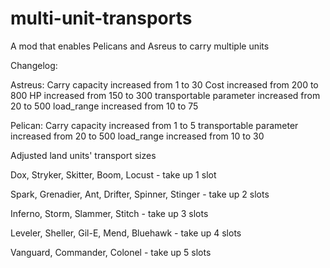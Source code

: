 # multi-unit-transports
A mod that enables Pelicans and Asreus to carry multiple units


Changelog:

Astreus:
Carry capacity increased from 1 to 30
Cost increased from 200 to 800
HP increased from 150 to 300
transportable parameter increased from 20 to 500
load_range increased from 10 to 75

Pelican:
Carry capacity increased from 1 to 5
transportable parameter increased from 20 to 500
load_range increased from 10 to 30



Adjusted land units' transport sizes


Dox, Stryker, Skitter, Boom, Locust - take up 1 slot

Spark, Grenadier, Ant, Drifter, Spinner, Stinger - take up 2 slots

Inferno, Storm, Slammer, Stitch - take up 3 slots

Leveler, Sheller, Gil-E, Mend, Bluehawk - take up 4 slots

Vanguard, Commander, Colonel - take up 5 slots

